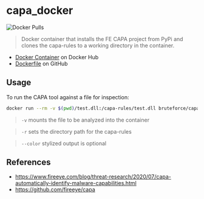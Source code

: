 # capa_docker

![Docker Pulls](https://img.shields.io/docker/pulls/bruteforce/capa.svg)

>Docker container that installs the FE CAPA project from PyPi and clones the capa-rules to a working directory in the container.

- [Docker Container](https://hub.docker.com/r/bruteforce/capa) on Docker Hub
- [Dockerfile](https://github.com/beerMT/dockerfiles/blob/main/capa/capa.Dockerfile) on GitHub

## Usage

To run the CAPA tool against a file for inspection:

```bash
docker run --rm -v $(pwd)/test.dll:/capa-rules/test.dll bruteforce/capa -r /capa-rules --color auto test.dll
```

> `-v` mounts the file to be analyzed into the container

> `-r` sets the directory path for the capa-rules

> `--color` stylized output is optional

## References

* https://www.fireeye.com/blog/threat-research/2020/07/capa-automatically-identify-malware-capabilities.html
* https://github.com/fireeye/capa 
